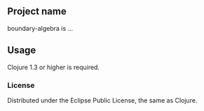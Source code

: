 ## Project name

boundary-algebra is ...

## Usage

Clojure 1.3 or higher is required.

### License

Distributed under the Eclipse Public License, the same as Clojure.
